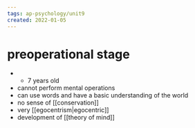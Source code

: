 ```yaml
---
tags: ap-psychology/unit9 
created: 2022-01-05
---
```


# preoperational stage

-  - 7 years old
- cannot perform mental operations
- can use words and have a basic understanding of the world
- no sense of [[conservation]]
- very [[egocentrism|egocentric]]
- development of [[theory of mind]] 
